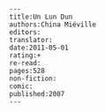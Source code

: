 
    ---
    title:Un Lun Dun
    authors:China Miéville
    editors:
    translator:
    date:2011-05-01
    rating:+
    re-read:
    pages:528
    non-fiction:
    comic:
    published:2007
    ---

    